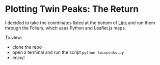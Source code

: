 # Plotting Twin Peaks: The Return

I decided to take the coordinates listed at the bottom of [Link](http://thesearchforthezone.com/) and run them through the Folium, which uses Python and Leaflet.js maps. 

To view:

- clone the repo
- open a terminal and run the script `python twinpeaks.py`
- enjoy! 
